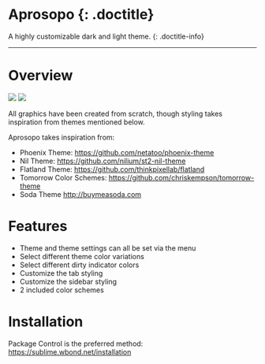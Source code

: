 # Aprosopo {: .doctitle}
A highly customizable dark and light theme.
{: .doctitle-info}

---

# Overview
<img src="https://dl.dropboxusercontent.com/u/342698/UnnamedTheme2/Screenshot_Dark.png" border="0">

<img src="https://dl.dropboxusercontent.com/u/342698/UnnamedTheme2/Screenshot_Light.png" border="0">

All graphics have been created from scratch, though styling takes inspiration from themes mentioned below.

Aprosopo takes inspiration from:

- Phoenix Theme: https://github.com/netatoo/phoenix-theme
- Nil Theme: https://github.com/nilium/st2-nil-theme
- Flatland Theme: https://github.com/thinkpixellab/flatland
- Tomorrow Color Schemes: https://github.com/chriskempson/tomorrow-theme
- Soda Theme http://buymeasoda.com

# Features
- Theme and theme settings can all be set via the menu
- Select different theme color variations
- Select different dirty indicator colors
- Customize the tab styling
- Customize the sidebar styling
- 2 included color schemes

# Installation
Package Control is the preferred method: https://sublime.wbond.net/installation
